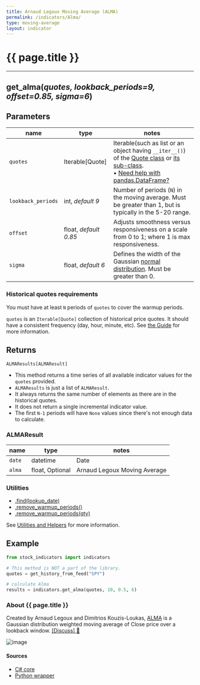 ```yaml
---
title: Arnaud Legoux Moving Average (ALMA)
permalink: /indicators/Alma/
type: moving-average
layout: indicator
---
```


# {{ page.title }}

<hr>

## **get_alma**(*quotes, lookback_periods=9, offset=0.85, sigma=6*)

## Parameters

| name | type | notes
| -- |-- |--
| `quotes` | Iterable[Quote] | Iterable(such as list or an object having `__iter__()`) of the [Quote class]({{site.baseurl}}/guide/#historical-quotes) or [its sub-class]({{site.baseurl}}/guide/#using-custom-quote-classes). <br><span class='qna-dataframe'> • [Need help with pandas.DataFrame?]({{site.baseurl}}/guide/#using-pandasdataframe)</span>
| `lookback_periods` | int, *default 9* | Number of periods (`N`) in the moving average.  Must be greater than 1, but is typically in the 5-20 range.
| `offset` | float, *default 0.85* | Adjusts smoothness versus responsiveness on a scale from 0 to 1; where 1 is max responsiveness.
| `sigma` | float, *default 6* | Defines the width of the Gaussian [normal distribution](https://en.wikipedia.org/wiki/Normal_distribution).  Must be greater than 0.

### Historical quotes requirements

You must have at least `N` periods of `quotes` to cover the warmup periods.

`quotes` is an `Iterable[Quote]` collection of historical price quotes.  It should have a consistent frequency (day, hour, minute, etc).  See [the Guide]({{site.baseurl}}/guide/#historical-quotes) for more information.

## Returns

```python
ALMAResults[ALMAResult]
```

- This method returns a time series of all available indicator values for the `quotes` provided.
- `ALMAResults` is just a list of `ALMAResult`.
- It always returns the same number of elements as there are in the historical quotes.
- It does not return a single incremental indicator value.
- The first `N-1` periods will have `None` values since there's not enough data to calculate.

### ALMAResult

| name | type | notes
| -- |-- |--
| `date` | datetime | Date
| `alma` | float, Optional | Arnaud Legoux Moving Average

### Utilities

- [.find(lookup_date)]({{site.baseurl}}/utilities#find-indicator-result-by-date)
- [.remove_warmup_periods()]({{site.baseurl}}/utilities#remove-warmup-periods)
- [.remove_warmup_periods(qty)]({{site.baseurl}}/utilities#remove-warmup-periods)

See [Utilities and Helpers]({{site.baseurl}}/utilities#utilities-for-indicator-results) for more information.

## Example

```python
from stock_indicators import indicators

# This method is NOT a part of the library.
quotes = get_history_from_feed("SPY")

# calculate Alma
results = indicators.get_alma(quotes, 10, 0.5, 6)
```

### About {{ page.title }}

Created by Arnaud Legoux and Dimitrios Kouzis-Loukas, [ALMA]({{site.dotnet.repo}}/files/5654531/ALMA-Arnaud-Legoux-Moving-Average.pdf) is a Gaussian distribution weighted moving average of Close price over a lookback window.
[[Discuss] :speech_balloon:]({{site.dotnet.repo}}/discussions/209 "Community discussion about this indicator")

![image]({{site.dotnet.charts}}/Alma.png)

#### Sources

- [C# core]({{site.dotnet.src}}/a-d/Alma/Alma.Series.cs)
- [Python wrapper]({{site.sourceurl}}/alma.py)
